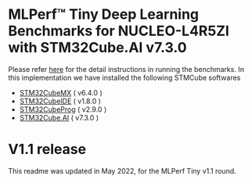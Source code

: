 # MLPerf™ Tiny Deep Learning Benchmarks for NUCLEO-L4R5ZI with STM32Cube.AI v7.3.0

Please refer [here](https://github.com/mlcommons/tiny_results_v1.0/blob/main/closed/STMicroelectronics/code/README.md) for the detail instructions in running the benchmarks.
In this implementation we have installed the following STMCube softwares

- [STM32CubeMX](https://www.st.com/en/development-tools/stm32cubemx.html)   ( v6.4.0 )
- [STM32CubeIDE](https://www.st.com/en/development-tools/stm32cubeide.html)  ( v1.8.0 )
- [STM32CubeProg](https://www.st.com/en/development-tools/stm32cubeprog.html) ( v2.9.0 )
- [STM32Cube.AI](https://www.st.com/en/embedded-software/x-cube-ai.html) ( v7.3.0 )


# V1.1 release
This readme was updated in May 2022, for the MLPerf Tiny v1.1 round.
